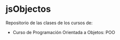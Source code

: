 # jsObjectos

Repositorio de las clases de los cursos de: 

 * Curso de Programación Orientada a Objetos: POO

